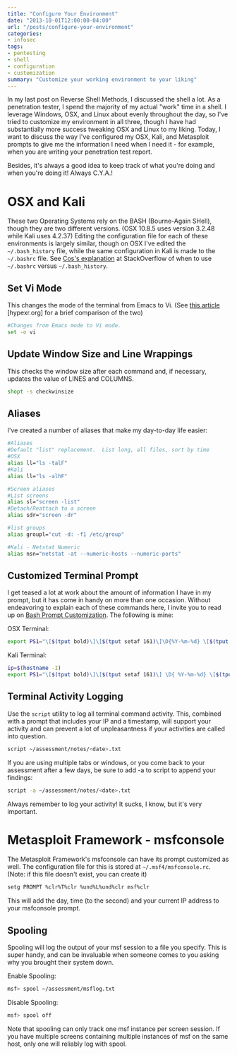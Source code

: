 ```yaml
---
title: "Configure Your Environment"
date: "2013-10-01T12:00:00-04:00"
url: "/posts/configure-your-environment"
categories: 
- infosec
tags:
- pentesting
- shell
- configuration
- customization
summary: "Customize your working environment to your liking"
---
```


In my last post on Reverse Shell Methods, I discussed the shell a lot.  As a
penetration tester, I spend the majority of my actual "work" time in a shell.  I
leverage Windows, OSX, and Linux about evenly throughout the day, so I've tried
to customize my environment in all three, though I have had substantially more
success tweaking OSX and Linux to my liking.  Today, I want to discuss the way
I've configured my OSX, Kali, and Metasploit  prompts to give me the information
I need when I need it - for example, when you are writing your penetration test
report.

Besides, it's always a good idea to keep track of what you're doing and when
you're doing it!  Always C.Y.A.!

# OSX and Kali

These two Operating Systems rely on the BASH (Bourne-Again SHell), though they
are two different versions.  (OSX 10.8.5 uses version 3.2.48 while Kali uses
4.2.37)  Editing the configuration file for each of these environments is
largely similar, though on OSX I've edited the `~/.bash_history` file, while the
same configuration in Kali is made to the `~/.bashrc` file.  See [Cos's
explanation][StackOverflow] at StackOverflow of when to use `~/.bashrc` versus
`~/.bash_history`.

## Set Vi Mode

This changes the mode of the terminal from Emacs to Vi.  (See [this
article][hypexr] [hypexr.org] for a brief comparison of the two)

```bash
#Changes from Emacs mode to Vi mode.
set -o vi
```

## Update Window Size and Line Wrappings

This checks the window size after each command and, if necessary, updates the
value of LINES and COLUMNS.

```bash
shopt -s checkwinsize
```

## Aliases

I've created a number of aliases that make my day-to-day life easier:

```bash
#Aliases
#Default "list" replacement.  List long, all files, sort by time
#OSX
alias ll="ls -talF"
#Kali
alias ll="ls -alhF"

#Screen aliases
#List screens
alias sl="screen -list"
#Detach/Reattach to a screen
alias sdr="screen -dr"

#list groups
alias groupl="cut -d: -f1 /etc/group"

#Kali - Netstat Numeric
alias nsn="netstat -at --numeric-hosts --numeric-ports"
```

## Customized Terminal Prompt

I get teased a lot at work about the amount of information I have in my prompt,
but it has come in handy on more than one occasion.  Without endeavoring to
explain each of these commands here, I invite you to read up on [Bash Prompt
Customization][GoogleBash].  The following is mine:

OSX Terminal:

```bash
export PS1="\[$(tput bold)\]\[$(tput setaf 161)\]\D{%Y-%m-%d} \[$(tput setaf 126)\] \t \[$(tput setaf 103)\] \! \[$(tput setaf 60)\] \u@\h \[$(tput setaf 250)\]\n \w \$ \[$(tput sgr0)\]"
```

Kali Terminal:

```bash
ip=$(hostname -I)
export PS1="\[$(tput bold)\]\[$(tput setaf 161)\] \D{ %Y-%m-%d} \[$(tput setaf 126)\] \t \[$(tput setaf 103)\] \! \[$(tput setaf 60)\] \u@$ip \[$(tput setaf 250)\]\n \w \$ \[$(tput sgr0)\]"
```

## Terminal Activity Logging

Use the `script` utility to log all terminal command activity.  This, combined
with a prompt that includes your IP and a timestamp, will support your activity
and can prevent a lot of unpleasantness if your activities are called into
question.

```bash
script ~/assessment/notes/<date>.txt
```

If you are using multiple tabs or windows, or you come back to your assessment
after a few days, be sure to add -a to script to append your findings:

```bash
script -a ~/assessment/notes/<date>.txt
```

Always remember to log your activity!  It sucks, I know, but it's very
important.

# Metasploit Framework - msfconsole

The Metasploit Framework's msfconsole can have its prompt customized as well.
The configuration file for this is stored at `~/.msf4/msfconsole.rc`.  (Note: if
this file doesn't exist, you can create it)

```bash
setg PROMPT %clr%T%clr %und%L%und%clr msf%clr
```

This will add the day, time (to the second) and your current IP address to your
msfconsole prompt.

## Spooling

Spooling will log the output of your msf session to a file you specify.  This is
super handy, and can be invaluable when someone comes to you asking why you
brought their system down.

Enable Spooling:

```bash
msf> spool ~/assessment/msflog.txt
```

Disable Spooling:

```bash
msf> spool off
```

Note that spooling can only track one msf instance per screen session.  If you
have multiple screens containing multiple instances of msf on the same host,
only one will reliably log with spool.

[StackOverflow]: http://stackoverflow.com/questions/415403/whats-the-difference-between-bashrc-bash-profile-and-environment
[hypexr]: http://www.hypexr.org/bash_tutorial.php#emacs
[GoogleBash]: https://www.google.com/search?q=bash+prompt+customization&oq=bash+prompt+customization
